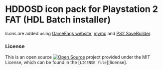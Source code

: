 # HDDOSD icon pack for Playstation 2 FAT (HDL Batch installer)

Icons are added using [GameFaqs website](https://gamefaqs.gamespot.com/ps2/category/999-all), [mymc](http://www.csclub.uwaterloo.ca:11068/mymc/) and [PS2 SaveBuilder](https://sksapps.haldrie.com/tutorials/ps2/Icon_tutorial.php).

### License
This is an open source [![Open Source](https://raw.githubusercontent.com/abhishekbanthia/Public-APIs/master/opensource.png)](https://www.opensource.org "See http://www.opensource.org for the Open Source Definition") project provided under the MIT License, which can be found in the [`LICENSE file`][license].
